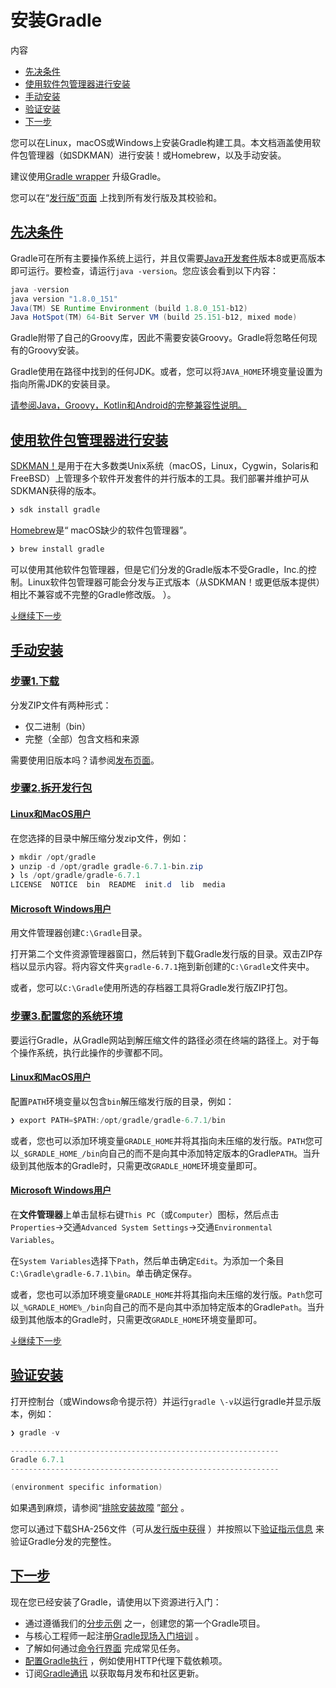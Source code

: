 # 安装Gradle

内容

* [先决条件](#先决条件)
* [使用软件包管理器进行安装](#使用软件包管理器进行安装)
* [手动安装](#手动安装)
* [验证安装](#验证安装)
* [下一步](#下一步)

您可以在Linux，macOS或Windows上安装Gradle构建工具。本文档涵盖使用软件包管理器（如SDKMAN）进行安装！或Homebrew，以及手动安装。

建议使用[Gradle wrapper](/md/gradle_wrapper.md#升级Gradle%20Wrap) 升级Gradle。

您可以在“[发行版”页面](https://gradle.org/releases) 上找到所有发行版及其校验和。

## [先决条件](#先决条件)

Gradle可在所有主要操作系统上运行，并且仅需要[Java开发套件](https://jdk.java.net/)版本8或更高版本即可运行。要检查，请运行`java -version`。您应该会看到以下内容：

```java
java -version
java version "1.8.0_151"
Java(TM) SE Runtime Environment (build 1.8.0_151-b12)
Java HotSpot(TM) 64-Bit Server VM (build 25.151-b12, mixed mode)
```

Gradle附带了自己的Groovy库，因此不需要安装Groovy。Gradle将忽略任何现有的Groovy安装。

Gradle使用在路径中找到的任何JDK。或者，您可以将`JAVA_HOME`环境变量设置为指向所需JDK的安装目录。

[请参阅Java，Groovy，Kotlin和Android的完整兼容性说明。](/md/兼容性说明.md#compatibility)

## [使用软件包管理器进行安装](#使用软件包管理器进行安装)

[SDKMAN！](http://sdkman.io)是用于在大多数类Unix系统（macOS，Linux，Cygwin，Solaris和FreeBSD）上管理多个软件开发套件的并行版本的工具。我们部署并维护可从SDKMAN获得的版本。

```java
❯ sdk install gradle
```

[Homebrew](http://brew.sh)是“ macOS缺少的软件包管理器”。

```java
❯ brew install gradle
```

可以使用其他软件包管理器，但是它们分发的Gradle版本不受Gradle，Inc.的控制。Linux软件包管理器可能会分发与正式版本（从SDKMAN！或更低版本提供）相比不兼容或不完整的Gradle修改版。 ）。

[↓继续下一步](#下一步)

## [手动安装](#手动安装)

### [步骤1.](#step_1_download_the_latest_gradle_distribution)[下载](https://gradle.org/releases)

分发ZIP文件有两种形式：

* 仅二进制（bin）
* 完整（全部）包含文档和来源

需要使用旧版本吗？请参阅[发布页面](https://gradle.org/releases)。

### [步骤2.拆开发行包](#步骤2.拆开发行包)

#### [Linux和MacOS用户](#Linux和MacOS用户)

在您选择的目录中解压缩分发zip文件，例如：
```java
❯ mkdir /opt/gradle
❯ unzip -d /opt/gradle gradle-6.7.1-bin.zip
❯ ls /opt/gradle/gradle-6.7.1
LICENSE  NOTICE  bin  README  init.d  lib  media
```
#### [Microsoft Windows用户](#Microsoft%20Windows用户)

用文件管理器创建`C:\Gradle`目录。

打开第二个文件资源管理器窗口，然后转到下载Gradle发行版的目录。双击ZIP存档以显示内容。将内容文件夹`gradle-6.7.1`拖到新创建的`C:\Gradle`文件夹中。

或者，您可以`C:\Gradle`使用所选的存档器工具将Gradle发行版ZIP打包。

### [步骤3.配置您的系统环境](#步骤3.配置您的系统环境)

要运行Gradle，从Gradle网站到解压缩文件的路径必须在终端的路径上。对于每个操作系统，执行此操作的步骤都不同。

#### [Linux和MacOS用户](#Linux和MacOS用户)

配置`PATH`环境变量以包含`bin`解压缩发行版的目录，例如：
```java
❯ export PATH=$PATH:/opt/gradle/gradle-6.7.1/bin
```
或者，您也可以添加环境变量`GRADLE_HOME`并将其指向未压缩的发行版。`PATH`您可以`_$GRADLE_HOME_/bin`向自己的而不是向其中添加特定版本的Gradle`PATH`。当升级到其他版本的Gradle时，只需更改`GRADLE_HOME`环境变量即可。

#### [Microsoft Windows用户](#Microsoft%20Windows用户_2)

在**文件管理器**上单击鼠标右键`This PC`（或`Computer`）图标，然后点击`Properties`→交通`Advanced System Settings`→交通`Environmental Variables`。

在`System Variables`选择下`Path`，然后单击确定`Edit`。为添加一个条目`C:\Gradle\gradle-6.7.1\bin`。单击确定保存。

或者，您也可以添加环境变量`GRADLE_HOME`并将其指向未压缩的发行版。`Path`您可以`_%GRADLE_HOME%_/bin`向自己的而不是向其中添加特定版本的Gradle`Path`。当升级到其他版本的Gradle时，只需更改`GRADLE_HOME`环境变量即可。

[↓继续下一步](#下一步)

## [验证安装](#验证安装)

打开控制台（或Windows命令提示符）并运行`gradle \-v`以运行gradle并显示版本，例如：

```java
❯ gradle -v

------------------------------------------------------------
Gradle 6.7.1
------------------------------------------------------------

(environment specific information)
```
如果遇到麻烦，请参阅“[排除安装故障](/md/对构建进行故障排除.md#对Gradle安装进行故障排除) ”[部分](/md/对构建进行故障排除.md#对Gradle安装进行故障排除) 。


您可以通过下载SHA-256文件（可从[发行版中获得](https://gradle.org/releases) ）并按照以下[验证指示信息](/md/gradle_wrapper.md#验证下载的Gradle发行版) 来验证Gradle分发的完整性。

## [下一步](#下一步)

现在您已经安装了Gradle，请使用以下资源进行入门：

* 通过遵循我们的[分步示例](https://docs.gradle.org/6.7.1/samples/index.html) 之一，创建您的第一个Gradle项目。
* 与核心工程师一起注册[Gradle现场入门培训](https://gradle.org/training/intro-to-gradle/) 。
* 了解如何通过[命令行界面](/md/命令行界面.md#command_line_interface) 完成常见任务。
* [配置Gradle执行](/md/Gradle环境搭建.md#build_environment) ，例如使用HTTP代理下载依赖项。
* 订阅[Gradle通讯](https://newsletter.gradle.com/) 以获取每月发布和社区更新。

